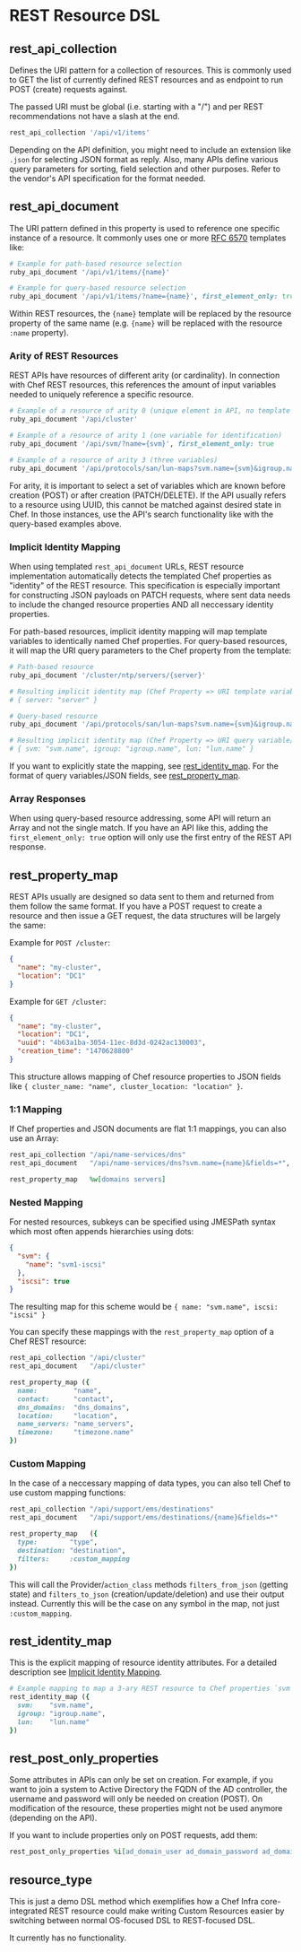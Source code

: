 # REST Resource DSL

## rest_api_collection

Defines the URI pattern for a collection of resources. This is commonly used to GET the list of currently defined REST resources and as endpoint to run POST (create) requests against.

The passed URI must be global (i.e. starting with a "/") and per REST recommendations not have a slash at the end.

```ruby
rest_api_collection '/api/v1/items'
```

Depending on the API definition, you might need to include an extension like `.json` for selecting JSON format as reply. Also, many APIs define various query parameters for sorting, field selection and other purposes. Refer to the vendor's API specification for the format needed.

## rest_api_document

The URI pattern defined in this property is used to reference one specific instance of a resource. It commonly uses one or more [RFC 6570](https://datatracker.ietf.org/doc/html/rfc6570#section-3.2.2) templates like:

```ruby
# Example for path-based resource selection
ruby_api_document '/api/v1/items/{name}'

# Example for query-based resource selection
ruby_api_document '/api/v1/items/?name={name}', first_element_only: true
```

Within REST resources, the `{name}` template will be replaced by the resource property of the same name (e.g. `{name}` will be replaced with the resource `:name` property).

### Arity of REST Resources

REST APIs have resources of different arity (or cardinality). In connection with Chef REST resources, this references the amount of input variables needed to uniquely reference a specific resource.

```ruby
# Example of a resource of arity 0 (unique element in API, no template variable needed)
ruby_api_document '/api/cluster'

# Example of a resource of arity 1 (one variable for identification)
ruby_api_document '/api/svm/?name={svm}', first_element_only: true

# Example of a resource of arity 3 (three variables)
ruby_api_document '/api/protocols/san/lun-maps?svm.name={svm}&igroup.name={igroup}&lun.name={lun}', first_element_only: true
```

For arity, it is important to select a set of variables which are known before creation (POST) or after creation (PATCH/DELETE). If the API usually refers to a resource using UUID, this cannot be matched against desired state in Chef. In those instances, use the API's search functionality like with the query-based examples above.

### Implicit Identity Mapping

When using templated `rest_api_document` URLs, REST resource implementation automatically detects the templated Chef properties as "identity" of the REST resource. This specification is especially important for constructing JSON payloads on PATCH requests, where sent data needs to include the changed resource properties AND all neccessary identity properties.

For path-based resources, implicit identity mapping will map template variables to identically named Chef properties. For query-based resources, it will map the URI query parameters to the Chef property from the template:

```ruby
# Path-based resource
ruby_api_document '/cluster/ntp/servers/{server}'

# Resulting implicit identity map (Chef Property => URI template variable)
# { server: "server" }

# Query-based resource
ruby_api_document '/api/protocols/san/lun-maps?svm.name={svm}&igroup.name={igroup}&lun.name={lun}', first_element_only: true

# Resulting implicit identity map (Chef Property => URI query variable/JSON field)
# { svm: "svm.name", igroup: "igroup.name", lun: "lun.name" }
```

If you want to explicitly state the mapping, see [rest_identity_map](#rest_identity_map). For the format of query variables/JSON fields, see [rest_property_map](#rest_property_map).

### Array Responses

When using query-based resource addressing, some API will return an Array and not the single match. If you have an API like this, adding the `first_element_only: true` option will only use the first entry of the REST API response.

## rest_property_map

REST APIs usually are designed so data sent to them and returned from them follow the same format. If you have a POST request to create a resource and then issue a GET request, the data structures will be largely the same:

Example for `POST /cluster`:

```json
{
  "name": "my-cluster",
  "location": "DC1"
}
```

Example for `GET /cluster`:

```json
{
  "name": "my-cluster",
  "location": "DC1",
  "uuid": "4b63a1ba-3054-11ec-8d3d-0242ac130003",
  "creation_time": "1470628800"
}
```

This structure allows mapping of Chef resource properties to JSON fields like `{ cluster_name: "name", cluster_location: "location" }`.

### 1:1 Mapping

If Chef properties and JSON documents are flat 1:1 mappings, you can also use an Array:

```ruby
rest_api_collection "/api/name-services/dns"
rest_api_document   "/api/name-services/dns?svm.name={name}&fields=*", first_element_only: true

rest_property_map   %w[domains servers]
```

### Nested Mapping

For nested resources, subkeys can be specified using JMESPath syntax which most often appends hierarchies using dots:

```json
{
  "svm": {
    "name": "svm1-iscsi"
  },
  "iscsi": true
}
```

The resulting map for this scheme would be `{ name: "svm.name", iscsi: "iscsi" }`

You can specify these mappings with the `rest_property_map` option of a Chef REST resource:

```ruby
rest_api_collection "/api/cluster"
rest_api_document   "/api/cluster"

rest_property_map ({
  name:         "name",
  contact:      "contact",
  dns_domains:  "dns_domains",
  location:     "location",
  name_servers: "name_servers",
  timezone:     "timezone.name"
})
```

### Custom Mapping

In the case of a neccessary mapping of data types, you can also tell Chef to use custom mapping functions:

```ruby
rest_api_collection "/api/support/ems/destinations"
rest_api_document   "/api/support/ems/destinations/{name}&fields=*"

rest_property_map   ({
  type:        "type",
  destination: "destination",
  filters:     :custom_mapping
})
```

This will call the Provider/`action_class` methods `filters_from_json` (getting state) and `filters_to_json` (creation/update/deletion) and use their output instead. Currently this will be the case on any symbol in the map, not just `:custom_mapping`.

## rest_identity_map

This is the explicit mapping of resource identity attributes. For a detailed description see [Implicit Identity Mapping](#implicit_identity_mapping).

```ruby
# Example mapping to map a 3-ary REST resource to Chef properties `svm`, `igroup` and `lun`
rest_identity_map ({
  svm:    "svm.name",
  igroup: "igroup.name",
  lun:    "lun.name"
})
```

## rest_post_only_properties

Some attributes in APIs can only be set on creation. For example, if you want to join a system to Active Directory the FQDN of the AD controller, the username and password will only be needed on creation (POST). On modification of the resource, these properties might not be used anymore (depending on the API).

If you want to include properties only on POST requests, add them:

```ruby
rest_post_only_properties %i[ad_domain_user ad_domain_password ad_domain_fqdn ad_domain_ou]
```

## resource_type

This is just a demo DSL method which exemplifies how a Chef Infra core-integrated REST resource could make writing Custom Resources easier by switching between normal OS-focused DSL to REST-focused DSL.

It currently has no functionality.
